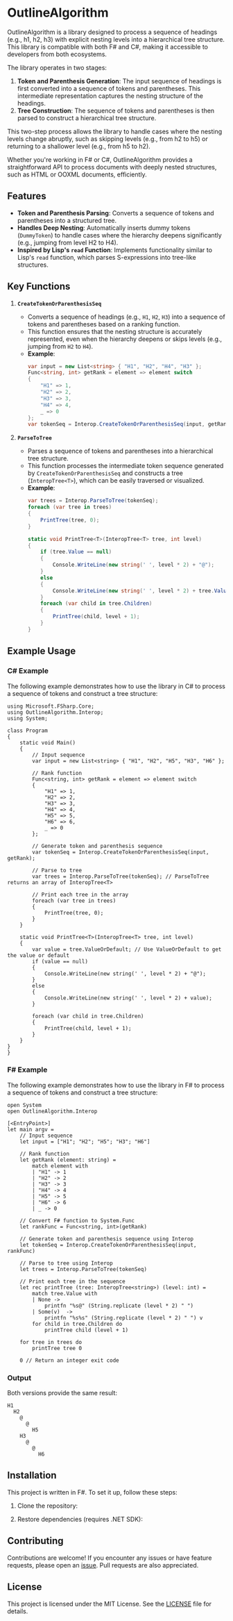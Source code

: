 # OutlineAlgorithm

OutlineAlgorithm is a library designed to process a sequence of headings (e.g., h1, h2, h3) with explicit nesting levels into a hierarchical tree structure. This library is compatible with both F# and C#, making it accessible to developers from both ecosystems.

The library operates in two stages:

1. **Token and Parenthesis Generation**: The input sequence of headings is first converted into a sequence of tokens and parentheses. This intermediate representation captures the nesting structure of the headings.
2. **Tree Construction**: The sequence of tokens and parentheses is then parsed to construct a hierarchical tree structure.

This two-step process allows the library to handle cases where the nesting levels change abruptly, such as skipping levels (e.g., from h2 to h5) or returning to a shallower level (e.g., from h5 to h2).

Whether you're working in F# or C#, OutlineAlgorithm provides a straightforward API to process documents with deeply nested structures, such as HTML or OOXML documents, efficiently.

## Features

- **Token and Parenthesis Parsing**: Converts a sequence of tokens and parentheses into a structured tree.
- **Handles Deep Nesting**: Automatically inserts dummy tokens (`DummyToken`) to handle cases where the hierarchy deepens significantly (e.g., jumping from level H2 to H4).
- **Inspired by Lisp's `read` Function**: Implements functionality similar to Lisp's `read` function, which parses S-expressions into tree-like structures.

## Key Functions

1. **`CreateTokenOrParenthesisSeq`**
   - Converts a sequence of headings (e.g., `H1`, `H2`, `H3`) into a sequence of tokens and parentheses based on a ranking function. 
   - This function ensures that the nesting structure is accurately represented, even when the hierarchy deepens or skips levels (e.g., jumping from `H2` to `H4`).
   - **Example**:
     ```csharp
     var input = new List<string> { "H1", "H2", "H4", "H3" };
     Func<string, int> getRank = element => element switch
     {
         "H1" => 1,
         "H2" => 2,
         "H3" => 3,
         "H4" => 4,
         _ => 0
     };
     var tokenSeq = Interop.CreateTokenOrParenthesisSeq(input, getRank);
     ```

2. **`ParseToTree`**
   - Parses a sequence of tokens and parentheses into a hierarchical tree structure. 
   - This function processes the intermediate token sequence generated by `CreateTokenOrParenthesisSeq` and constructs a tree (`InteropTree<T>`), which can be easily traversed or visualized.
   - **Example**:
     ```csharp
     var trees = Interop.ParseToTree(tokenSeq);
     foreach (var tree in trees)
     {
         PrintTree(tree, 0);
     }

     static void PrintTree<T>(InteropTree<T> tree, int level)
     {
         if (tree.Value == null)
         {
             Console.WriteLine(new string(' ', level * 2) + "@");
         }
         else
         {
             Console.WriteLine(new string(' ', level * 2) + tree.Value);
         }
         foreach (var child in tree.Children)
         {
             PrintTree(child, level + 1);
         }
     }
     ```

## Example Usage

### C# Example

The following example demonstrates how to use the library in C# to process a sequence of tokens and construct a tree structure:


~~~
using Microsoft.FSharp.Core;
using OutlineAlgorithm.Interop;
using System;

class Program
{
    static void Main()
    {
        // Input sequence
        var input = new List<string> { "H1", "H2", "H5", "H3", "H6" };

        // Rank function
        Func<string, int> getRank = element => element switch
        {
            "H1" => 1,
            "H2" => 2,
            "H3" => 3,
            "H4" => 4,
            "H5" => 5,
            "H6" => 6,
            _ => 0
        };

        // Generate token and parenthesis sequence
        var tokenSeq = Interop.CreateTokenOrParenthesisSeq(input, getRank);

        // Parse to tree
        var trees = Interop.ParseToTree(tokenSeq); // ParseToTree returns an array of InteropTree<T>

        // Print each tree in the array
        foreach (var tree in trees)
        {
            PrintTree(tree, 0);
        }
    }

    static void PrintTree<T>(InteropTree<T> tree, int level)
    {
        var value = tree.ValueOrDefault; // Use ValueOrDefault to get the value or default
        if (value == null)
        {
            Console.WriteLine(new string(' ', level * 2) + "@");
        }
        else
        {
            Console.WriteLine(new string(' ', level * 2) + value);
        }

        foreach (var child in tree.Children)
        {
            PrintTree(child, level + 1);
        }
    }
}
}
~~~
### F# Example

The following example demonstrates how to use the library in F# to process a sequence of tokens and construct a tree structure:
~~~
open System
open OutlineAlgorithm.Interop

[<EntryPoint>]
let main argv =
    // Input sequence
    let input = ["H1"; "H2"; "H5"; "H3"; "H6"]

    // Rank function
    let getRank (element: string) =
        match element with
        | "H1" -> 1
        | "H2" -> 2
        | "H3" -> 3
        | "H4" -> 4
        | "H5" -> 5
        | "H6" -> 6
        | _ -> 0

    // Convert F# function to System.Func
    let rankFunc = Func<string, int>(getRank)

    // Generate token and parenthesis sequence using Interop
    let tokenSeq = Interop.CreateTokenOrParenthesisSeq(input, rankFunc)

    // Parse to tree using Interop
    let trees = Interop.ParseToTree(tokenSeq)

    // Print each tree in the sequence
    let rec printTree (tree: InteropTree<string>) (level: int) =
        match tree.Value with
        | None ->
            printfn "%s@" (String.replicate (level * 2) " ")
        | Some(v)  ->
            printfn "%s%s" (String.replicate (level * 2) " ") v
        for child in tree.Children do
            printTree child (level + 1)

    for tree in trees do
        printTree tree 0

    0 // Return an integer exit code
~~~
### Output

Both versions provide the same result:
~~~
H1
  H2
    @
      @
        H5
    H3
      @
        @
          H6
~~~


## Installation

This project is written in F#. To set it up, follow these steps:

1. Clone the repository:

2. Restore dependencies (requires .NET SDK):

## Contributing

Contributions are welcome! If you encounter any issues or have feature requests, please open an [issue](https://github.com/your-username/OutlineAlgorithm/issues). Pull requests are also appreciated.

## License

This project is licensed under the MIT License. See the [LICENSE](LICENSE) file for details.
